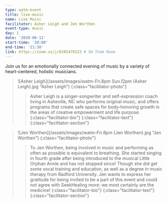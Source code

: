 ```yaml
---
type: watm-event
title: live-music
name: Live Music
facilitator: Asher Leigh and Jen Worthen
event-type: music
day: 1
date: '2020-06-12'
start-time: '20:00'
end-time: '21:30'
link: https://zoom.us/j/8285470222 # SH Team Room
---
```


Join us for an emotionally connected evening of music by a variety of heart-centered, holistic musicians.

> ![Asher Leigh](/assets/images/watm-Fri.8pm Sun.12pm (Asher Leigh).jpg "Asher Leigh")
> {:class="facilitator-photo"}
>
> > Asher Leigh is a singer-songwriter and self-expression coach living in Asheville, NC who performs original music, and offers programs that create safe spaces for body-honoring growth in the areas of creative empowerment and life purpose.
> > {:class="facilitator-bio"}
> {:class="facilitator-text"}
{:class="facilitator-section"}

> ![Jen Worthen](/assets/images/watm-Fri.8pm (Jen Worthen).jpg "Jen Worthen")
> {:class="facilitator-photo"}
>
> > To Jen Worthen, being involved in music and performing as often as possible is equivalent to breathing. She started singing in fourth grade after being introduced to the musical Little Orphan Annie and has not stopped since! Though she did get some vocal training and education, as well as a degree in music therapy from Radford University. Jen wants to express her gratitude for being invited to be a part of this event and could not agree with SeekHealing more: we most certainly are the medicine!
> > {:class="facilitator-bio"}
> {:class="facilitator-text"}
{:class="facilitator-section"}
